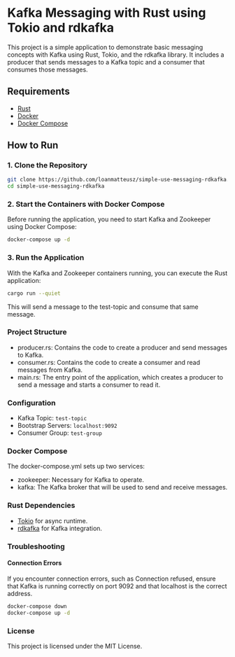 # Kafka Messaging with Rust using Tokio and rdkafka

This project is a simple application to demonstrate basic messaging concepts with Kafka using Rust, Tokio, and the rdkafka library. It includes a producer that sends messages to a Kafka topic and a consumer that consumes those messages.

## Requirements

- [Rust](https://www.rust-lang.org/tools/install)
- [Docker](https://www.docker.com/get-started)
- [Docker Compose](https://docs.docker.com/compose/install/)

## How to Run

### 1. Clone the Repository

```bash
git clone https://github.com/loanmatteusz/simple-use-messaging-rdkafka.git
cd simple-use-messaging-rdkafka
```

### 2. Start the Containers with Docker Compose

Before running the application, you need to start Kafka and Zookeeper using Docker Compose:

````bash
docker-compose up -d
````
### 3. Run the Application

With the Kafka and Zookeeper containers running, you can execute the Rust application:

```bash
cargo run --quiet
```
This will send a message to the test-topic and consume that same message.

### Project Structure

- producer.rs: Contains the code to create a producer and send messages to Kafka.
- consumer.rs: Contains the code to create a consumer and read messages from Kafka.
- main.rs: The entry point of the application, which creates a producer to send a message and starts a consumer to read it.

### Configuration

- Kafka Topic: `test-topic`
- Bootstrap Servers: `localhost:9092`
- Consumer Group: `test-group`

### Docker Compose

The docker-compose.yml sets up two services:

- zookeeper: Necessary for Kafka to operate.
- kafka: The Kafka broker that will be used to send and receive messages.

### Rust Dependencies

- [Tokio](https://docs.rs/tokio/latest/tokio/) for async runtime.
- [rdkafka](https://docs.rs/rdkafka/latest/rdkafka/) for Kafka integration.

### Troubleshooting
#### Connection Errors

If you encounter connection errors, such as Connection refused, ensure that Kafka is running correctly on port 9092 and that localhost is the correct address.
````bash
docker-compose down
docker-compose up -d
````
### License

This project is licensed under the MIT License.
